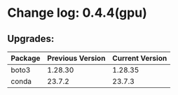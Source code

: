 # Change log: 0.4.4(gpu)

## Upgrades: 

Package | Previous Version | Current Version
---|---|---
boto3|1.28.30|1.28.35
conda|23.7.2|23.7.3
